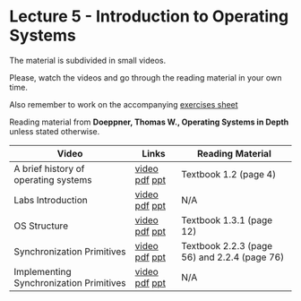 # Lecture 5 - Introduction to Operating Systems

The material is subdivided in small videos.

Please, watch the videos and go through the reading material in your own time.

Also remember to work on the accompanying [exercises sheet](../exercises/EXERCISES5.html)

Reading material from **Doeppner, Thomas W., Operating Systems in Depth** unless stated otherwise.

| Video                   | Links                     |        Reading Material                                                                                                                                                                                      |
|-------------------------|---------------------------|----------------------------------------------------------------------------------------------------------------------------------------------------------------------------------------------|
| A brief history of operating systems | [video]() [pdf]() [ppt]() | Textbook 1.2 (page 4) |
| Labs Introduction | [video]() [pdf]() [ppt]() | N/A |
| OS Structure | [video]() [pdf]() [ppt]() | Textbook 1.3.1 (page 12) |
| Synchronization Primitives | [video]() [pdf]() [ppt]() | Textbook 2.2.3 (page 56) and 2.2.4 (page 76) |
| Implementing Synchronization Primitives | [video]() [pdf]() [ppt]() | N/A |
